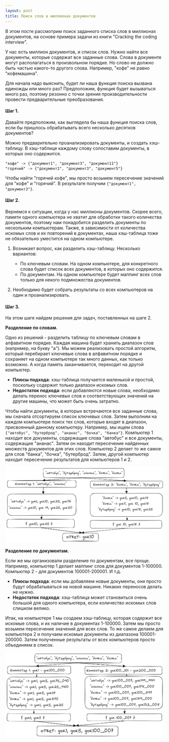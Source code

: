 ```yaml
---
layout: post
title: Поиск слов в миллионах документов
---
```


В этом посте рассмотрим поиск заданного списка слов в
миллионах документов, на основе примера задачи из книги "Cracking the coding interview".

У нас есть миллион документов, и список слов. Нужно найти все документы, которые содержат все заданные слова. Слова в
документе могут располагаться в произвольном порядке. Но слово не должно быть частью какого-то другого слова. 
Например, "кофе" не равно "кофемашина". 

Для начала надо выяснить, будет ли наша функция поиска вызвана единожды или много раз? Предположим, функция будет 
вызываться много раз, поэтому резонно с точки зрения производительности провести предварительные преобразования.  

#### Шаг 1.

Давайте предположим, как выглядела бы
наша функция поиска слов, если бы пришлось обрабатывать всего несколько десятков документов?

Можно предварительно проанализировать документы, и создать хэш-таблицу.
В хэш-таблице каждому слову сопоставим документы, в которых оно содержится.

```
"кофе" -> {"документ1", "документ3", "документ11"}
"горячий" -> {"документ1", "документ3", "документ5"}
```

Чтобы найти "горячий кофе", мы просто возьмем пересечение значений для "кофе" и "горячий". В результате получим `{"документ1", "документ3"}`.

#### Шаг 2.

Вернемся к ситуации, когда у нас миллионы документов. Скорее всего, памяти одного компьютера не хватит для обработки 
такого количества документов, поэтому нам понадобится разделить документы по нескольким компьютерам.
Также, в зависимости от количества искомых
слов и их повторений в документах, наша хэш-таблица тоже не обязательно уместится на одном компьютере. 


1. Возникает вопрос, как разделить хэш-таблицу. Несколько вариантов:
    + По ключевым словам. На одном компьютере, для конкретного слова будет список всех документов, в которых оно содержится.
    + По документам. На одном компьютере будет маппинг всех слов только для некого подмножества документов. 

2. Необходимо будет собрать результаты со всех компьютеров на один и проанализировать.

#### Шаг 3. 

На этом шаге найдем решения для задач, поставленных на шаге 2.

**Разделение по словам.**

Одно из решений - разделить таблицу по ключевым словам в алфавитном порядке.
Каждая машина будет хранить диапазон слов (например, на букву "а").
Мы можем реализовать простой алгоритм, который перебирает ключевые слова в алфавитном порядке и сохраняет на одном 
компьютере так много данных, как только возможно. А когда память заканчивается, переходит на другой компьютер.

+ **Плюсы подхода**: хэш-таблица получается маленькой и простой, поскольку содержит только диапазон искомых слов. 
+ **Недостаток подхода**: если добавляются новые слова, необходимо делать перенос ключевых слов и соответствующих 
  значений на другие машины, что может быть очень затратно.

Чтобы найти документы, в которых встречаются все заданные слова, мы сначала отсортируем список ключевых слов. Затем 
выполним на каждом компьютере поиск тех слов, которые входят в диапазон, присвоенный данному компьютеру. Например, 
мы ищем слова `{"автобус", "бутерброд", "ананас", "бочка", "банка"}`. Компьютер 1 находит все документы, содержащие 
слова "автобус" и все документы, содержащие "ананас". Затем он находит пересечение найденных множеств документов для 
этих слов. Компьютер 2 делает то же самое для слов "банка", "бочка", "бутерброд". 
Затем, другой компьютер находит пересечение результатов для компьютеров 1 и 2.


![images/search_words_in_million_docs/by_words.png](../images/search_words_in_million_docs/by_words.png)

**Разделение по документам.**

Если же мы организовали разделение по документам, все проще. 
Например, компьютер 1 делает маппинг слов для документов 1-100000. Компьютер 2 - для документов 100001-200001. И т.д.
+ **Плюсы подхода**: если мы добавляем новые документы, они просто будут обрабатываться на новой машине. Никаких 
  переносов делать не нужно. 
+ **Недостаток подхода**: хэш-таблица может становиться очень большой для одного компьютера, если количество искомых 
  слов слишком велико.

Итак, на компьютере 1 мы создаем хэш-таблицу, которая содержит все искомые слова, и их наличие в документах 1-100000. 
Затем мы просто возьмем пересечение значений для всех слов. 
То же самое делаем для компьютера 2 и получаем искомые документы из диапазона 100001-200000.
Затем полученные результаты от всех компьютеров просто объединяем в список.

![images/search_words_in_million_docs/by_docs.png](../images/search_words_in_million_docs/by_docs.png)



